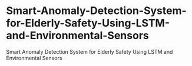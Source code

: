 # Smart-Anomaly-Detection-System-for-Elderly-Safety-Using-LSTM-and-Environmental-Sensors
Smart Anomaly Detection System for Elderly Safety Using LSTM and Environmental Sensors
